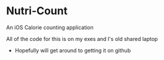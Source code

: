 # Nutri-Count
An iOS Calorie counting application

All of the code for this is on my exes and I's old shared laptop
* Hopefully will get around to getting it on github
